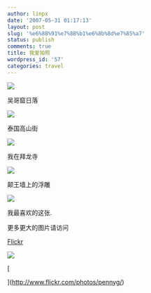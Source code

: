 ```yaml
---
author: linpx
date: '2007-05-31 01:17:13'
layout: post
slug: '%e6%88%91%e7%88%b1%e6%8b%8d%e7%85%a7'
status: publish
comments: true
title: 我爱拍照
wordpress_id: '57'
categories: travel
---
```


![](http://farm1.static.flickr.com/214/522425944_4eb5590609.jpg?v=0)

吴哥窟日落

  

![](http://farm1.static.flickr.com/206/522425574_984e42166c.jpg?v=0)

泰国高山街

  

![](http://farm1.static.flickr.com/189/522443003_b117b2d364.jpg?v=0)

我在拜龙寺

  

![](http://farm1.static.flickr.com/194/522441997_7518c00495.jpg?v=0)

颠王墙上的浮雕

  

![](http://farm1.static.flickr.com/204/522438611_ac19f1a824.jpg?v=0)

我最喜欢的这张.

  

更多更大的图片请访问

[Flickr](http://http://www.flickr.com/photos/pennyg/)

  


![](http://farm1.static.flickr.com/235/522442032_e7631013de.jpg?v=0)


  

[

](http://www.flickr.com/photos/pennyg/)

